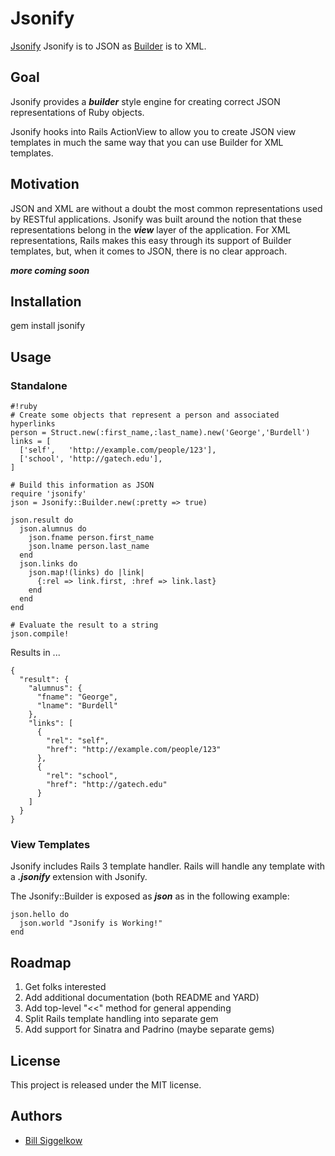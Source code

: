 # Jsonify

[Jsonify](https://github.com/bsiggelkow/jsonify) Jsonify is to JSON as [Builder](https://github.com/jimweirich/builder) is to XML.

## Goal

Jsonify provides a ___builder___ style engine for creating correct JSON representations of Ruby objects.

Jsonify hooks into Rails ActionView to allow you to create JSON view templates in much the same way that you can use Builder for XML templates.

## Motivation

JSON and XML are without a doubt the most common representations used by RESTful applications. Jsonify was built around the notion that these representations belong in the ___view___ layer of the application.
For XML representations, Rails makes this easy through its support of Builder templates, but, when it comes to JSON, there is no clear approach.

___more coming soon___

## Installation

gem install jsonify

## Usage

### Standalone
    #!ruby
    # Create some objects that represent a person and associated hyperlinks
    person = Struct.new(:first_name,:last_name).new('George','Burdell')
    links = [
      ['self',   'http://example.com/people/123'],
      ['school', 'http://gatech.edu'],
    ]

    # Build this information as JSON
    require 'jsonify'
    json = Jsonify::Builder.new(:pretty => true)
  
    json.result do
      json.alumnus do
        json.fname person.first_name
        json.lname person.last_name
      end
      json.links do
        json.map!(links) do |link|
          {:rel => link.first, :href => link.last}
        end
      end
    end

    # Evaluate the result to a string
    json.compile!

Results in ...
  
    {
      "result": {
        "alumnus": {
          "fname": "George",
          "lname": "Burdell"
        },
        "links": [
          {
            "rel": "self",
            "href": "http://example.com/people/123"
          },
          {
            "rel": "school",
            "href": "http://gatech.edu"
          }
        ]
      }
    }


### View Templates

Jsonify includes Rails 3 template handler. Rails will handle any template with a ___.jsonify___ extension with Jsonify.

The Jsonify::Builder is exposed as ___json___ as in the following example:

    json.hello do
      json.world "Jsonify is Working!"
    end


## Roadmap

1. Get folks interested
1. Add additional documentation (both README and YARD)
1. Add top-level "<<" method for general appending
1. Split Rails template handling into separate gem
1. Add support for Sinatra and Padrino (maybe separate gems)

## License

This project is released under the MIT license.

## Authors

* [Bill Siggelkow](https://github.com/bsiggelkow)
